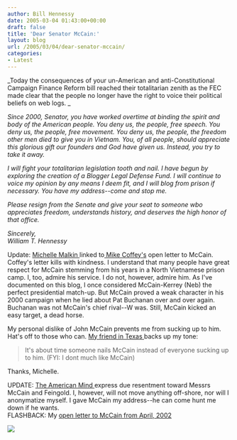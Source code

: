 ```yaml
---
author: Bill Hennessy
date: 2005-03-04 01:43:00+00:00
draft: false
title: 'Dear Senator McCain:'
layout: blog
url: /2005/03/04/dear-senator-mccain/
categories:
- Latest
---
```


_Today the consequences of your un-American and anti-Constitutional Campaign Finance Reform bill reached their totalitarian zenith as the FEC made clear that the people no longer have the right to voice their political beliefs on web logs. _




_Since 2000, Senator, you have worked overtime at binding the spirit and body of the American people. You deny us, the people, free speech. You deny us, the people, free movement. You deny us, the people, the freedom other men died to give you in Vietnam. You, of all people, should appreciate this glorious gift our founders and God have given us. Instead, you try to take it away._




_I will fight your totalitarian legislation tooth and nail. I have begun by exploring the creation of a Blogger Legal Defense Fund. I will continue to voice my opinion by any means I deem fit, and I will blog from prison if necessary. You have my address--come and stop me._




_Please resign from the Senate and give your seat to someone wbo appreciates freedom, understands history, and deserves the high honor of that office._




_Sincerely,  
William T. Hennessy_




Update: [Michelle Malkin ](https://michellemalkin.com/)linked to[ Mike Coffey's](https://decision08.blogspot.com/2005/03/my-second-open-letter-in-two-days.html) open letter to McCain. Coffey's letter kills with kindness. I understand that many people have great respect for McCain stemming from his years in a North Vietnamese prison camp. I, too, admire his service. I do not, however, admire him. As I've documented on this blog, I once considered McCain-Kerrey (Neb) the perfect presidential match-up. But McCain proved a weak character in his 2000 campaign when he lied about Pat Buchanan over and over again. Buchanan was not McCain's chief rival--W was. Still, McCain kicked an easy target, a dead horse.




My personal dislike of John McCain prevents me from sucking up to him. Hat's off to those who can. [My friend in Texas ](https://rightintx.blogspot.com/)backs up my tone:




> 

> 
> It's about time someone nails McCain instead of everyone sucking up to him. (FYI: I dont much like McCain) 
> 
> 




Thanks, Michelle.




UPDATE: [The American Mind ](https://www.theamericanmind.com/mt-test/archives/016493.html)express due resentment toward Messrs McCain and Feingold. I, however, will not move anything off-shore, nor will I anonymatize myself. I gave McCain my address--he can come hunt me down if he wants.   
FLASHBACK: My [open letter to McCain from April, 2002](https://blog.billhennessy.com/blogs/hennessys_view/archive/2002/04/01/1088.aspx)  


![](https://blog.billhennessy.com/aggbug.aspx?PostID=1292)

